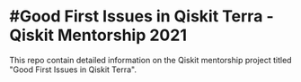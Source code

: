 # \#Good First Issues in Qiskit Terra - Qiskit Mentorship 2021
This repo contain detailed information on the Qiskit mentorship project titled "Good First Issues in Qiskit Terra".
